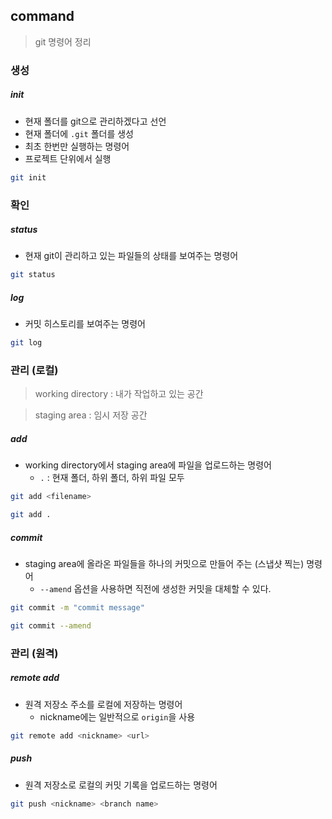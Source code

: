 ## command

> git 명령어 정리



### 생성

##### init

- 현재 폴더를 git으로 관리하겠다고 선언
- 현재 폴더에 `.git` 폴더를 생성
-  최초 한번만 실행하는 명령어
- 프로젝트 단위에서 실행

```bash
git init
```



### 확인

##### status

- 현재 git이 관리하고 있는 파일들의 상태를 보여주는 명령어

```bash
git status
```



##### log

- 커밋 히스토리를 보여주는 명령어

```bash
git log
```



### 관리 (로컬)

>  working directory : 내가 작업하고 있는 공간

>  staging area : 임시 저장 공간



##### add

- working directory에서 staging area에 파일을 업로드하는 명령어
  - `.` : 현재 폴더, 하위 폴더, 하위 파일 모두

```bash
git add <filename>
```

```bash
git add .
```



##### commit

- staging area에 올라온 파일들을 하나의 커밋으로 만들어 주는 (스냅샷 찍는) 명령어
  - `--amend` 옵션을 사용하면 직전에 생성한 커밋을 대체할 수 있다.

```bash
git commit -m "commit message"
```

```bash
git commit --amend
```



### 관리 (원격)

##### remote add

- 원격 저장소 주소를 로컬에 저장하는 명령어
  - nickname에는 일반적으로 `origin`을 사용

```bash
git remote add <nickname> <url>
```



##### push

- 원격 저장소로 로컬의 커밋 기록을 업로드하는 명령어


```bash
git push <nickname> <branch name>
```


